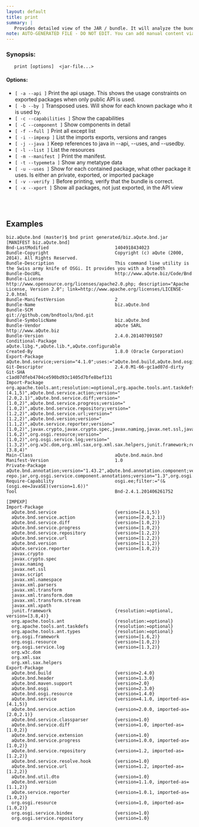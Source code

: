 ```yaml
---
layout: default
title: print
summary: |
   Provides detailed view of the JAR / bundle. It will analyze the bundle and then show its contents from different perspectives. If no options are specified, prints the manifest.
note: AUTO-GENERATED FILE - DO NOT EDIT. You can add manual content via same filename in _ext sub-folder. 
---
```


### Synopsis: 
	   print [options]  <jar-file...>

#### Options: 
- `[ -a --api ]` Print the api usage. This shows the usage constraints on exported packages when only public API is used.
- `[ -b --by ]` Transposed uses. Will show for each known package who it is used by.
- `[ -c --capabilities ]` Show the capabilities
- `[ -C --component ]` Show components in detail
- `[ -f --full ]` Print all except list
- `[ -i --impexp ]` List the imports exports, versions and ranges
- `[ -j --java ]` Keep references to java in --api, --uses, and --usedby.
- `[ -l --list ]` List the resources
- `[ -m --manifest ]` Print the manifest.
- `[ -t --typemeta ]` Show any metatype data
- `[ -u --uses ]` Show for each contained package, what other package it uses. Is either an private, exported, or imported package
- `[ -v --verify ]` Before printing, verify that the bundle is correct.
- `[ -x --xport ]` Show all packages, not just exported, in the API view

<!-- Manual content from: ext/print.md --><br /><br />

## Examples

    biz.aQute.bnd (master)$ bnd print generated/biz.aQute.bnd.jar 
    [MANIFEST biz.aQute.bnd]
    Bnd-LastModified                         1404918434023                           
    Bundle-Copyright                         Copyright (c) aQute (2000, 2014). All Rights Reserved.
    Bundle-Description                       This command line utility is the Swiss army knife of OSGi. It provides you with a breadth
    Bundle-DocURL                            http://www.aQute.biz/Code/Bnd           
    Bundle-License                           http://www.opensource.org/licenses/apache2.0.php; description="Apache License, Version 2.0"; link=http://www.apache.org/licenses/LICENSE-2.0.html
    Bundle-ManifestVersion                   2                                       
    Bundle-Name                              biz.aQute.bnd                           
    Bundle-SCM                               git://github.com/bndtools/bnd.git       
    Bundle-SymbolicName                      biz.aQute.bnd                           
    Bundle-Vendor                            aQute SARL http://www.aQute.biz         
    Bundle-Version                           2.4.0.201407091507                      
    Conditional-Package                      aQute.libg.*,aQute.lib.*,aQute.configurable
    Created-By                               1.8.0 (Oracle Corporation)              
    Export-Package                           aQute.bnd.service;version="4.1.0";uses:="aQute.bnd.build,aQute.bnd.osgi,aQute.bnd.version,aQute.service.reporter",aQute.bnd.service.action;version="2.0.0";uses:="aQute.bnd.build",aQute.bnd.service.classparser;version="1.0";uses:="aQute.bnd.osgi",aQute.bnd.service.diff;version="1.0";uses:="aQute.bnd.osgi",aQute.bnd.service.extension;version="1.0";uses:="aQute.bnd.build",aQute.bnd.service.progress;version="1.0.0",aQute.bnd.service.repository;version="1.2";uses:="aQute.bnd.service,aQute.bnd.version,aQute.service.reporter,org.osgi.resource",aQute.bnd.service.resolve.hook;version="1.0";uses:="org.osgi.resource",aQute.bnd.service.url;version="1.2",aQute.bnd.header;version="1.3.0";uses:="aQute.bnd.version,aQute.service.reporter",aQute.bnd.osgi;version="2.3.0";uses:="aQute.bnd.build,aQute.bnd.header,aQute.bnd.service,aQute.bnd.util.dto,aQute.bnd.version,aQute.service.reporter",aQute.bnd.build;version="2.4.0";uses:="aQute.bnd.maven.support,aQute.bnd.osgi,aQute.bnd.service,aQute.bnd.service.action,aQute.bnd.version,aQute.service.reporter",aQute.bnd.version;version="1.1.0",aQute.bnd.maven.support;version="2.0";uses:="aQute.bnd.service,aQute.bnd.version,aQute.service.reporter,javax.xml.xpath,org.w3c.dom",org.osgi.service.bindex;version="1.0",aQute.service.reporter;version="1.0.1",aQute.bnd.osgi.resource;version="1.4.0";uses:="aQute.bnd.header,aQute.bnd.util.dto,org.osgi.resource",org.osgi.service.repository;version="1.0";uses:="org.osgi.resource",org.osgi.resource;version="1.0",aQute.bnd.util.dto;version="1.0"
    Git-Descriptor                           2.4.0.M1-66-gc1ad07d-dirty              
    Git-SHA                                  c1ad07dfeb4704ce590bd93c1405d7bfe8bef131
    Import-Package                           org.apache.tools.ant;resolution:=optional,org.apache.tools.ant.taskdefs;resolution:=optional,org.apache.tools.ant.types;resolution:=optional,aQute.bnd.service;version="[4.1,5)",aQute.bnd.service.action;version="[2.0,2.1)",aQute.bnd.service.diff;version="[1.0,2)",aQute.bnd.service.progress;version="[1.0,2)",aQute.bnd.service.repository;version="[1.2,2)",aQute.bnd.service.url;version="[1.2,2)",aQute.bnd.version;version="[1.1,2)",aQute.service.reporter;version="[1.0,2)",javax.crypto,javax.crypto.spec,javax.naming,javax.net.ssl,javax.script,javax.xml.namespace,javax.xml.parsers,javax.xml.transform,javax.xml.transform.dom,javax.xml.transform.stream,javax.xml.xpath,org.osgi.framework;version="[1.6,2)",org.osgi.resource;version="[1.0,2)",org.osgi.service.log;version="[1.3,2)",org.w3c.dom,org.xml.sax,org.xml.sax.helpers,junit.framework;resolution:=optional;version="[3.8,4)"
    Main-Class                               aQute.bnd.main.bnd                      
    Manifest-Version                         1.0                                     
    Private-Package                          aQute.bnd.annotation;version="1.43.2",aQute.bnd.annotation.component;version="1.43.1",aQute.bnd.annotation.headers;version="1.0",aQute.bnd.annotation.licenses;version="1.0",aQute.bnd.annotation.metatype;version="1.44.1",aQute.bnd.ant,aQute.bnd.build.model;version="2.6.0",aQute.bnd.build.model.clauses;version=2,aQute.bnd.build.model.conversions,aQute.bnd.compatibility,aQute.bnd.component,aQute.bnd.component.error;version="1.0.0",aQute.bnd.differ;version="1.1.0",aQute.bnd.enroute.commands,aQute.bnd.filerepo;version="1.0",aQute.bnd.gradle,aQute.bnd.help;version="1.1",aQute.bnd.indexer,aQute.bnd.indexer.analyzers,aQute.bnd.main;version="0.9",aQute.bnd.make,aQute.bnd.make.calltree,aQute.bnd.make.component,aQute.bnd.make.coverage,aQute.bnd.make.metatype,aQute.bnd.maven,aQute.bnd.obr,aQute.bnd.osgi.eclipse,aQute.bnd.properties;version="2.0",aQute.bnd.resource.repository,aQute.bnd.signing,aQute.bnd.testing;version="1.0",aQute.bnd.url;version="1.0",aQute.configurable;version="1.0.0",aQute.lib.deployer,embedded-repo.jar,org.osgi.service.component.annotations;version="1.3",org.osgi.service.coordinator;version="1.0",templates,aQute.lib.base64;version="1.2.0",aQute.lib.collections;version="1.2.0",aQute.lib.converter;version="2.0.1",aQute.lib.filter;version="1.1.0",aQute.lib.getopt;version="1.0.0",aQute.lib.hex;version="1.1.0",aQute.lib.io;version="1.4.0",aQute.lib.json;version="3.0.0",aQute.lib.justif;version="1.1.0",aQute.lib.persistentmap;version="1.1.0",aQute.lib.settings;version="1.2.0",aQute.lib.strings;version="1.1.0",aQute.lib.tag;version="1.1",aQute.libg.classdump;version="1.0",aQute.libg.command;version="3.0.0",aQute.libg.cryptography;version="1.1.0",aQute.libg.filelock;version="1.0.0",aQute.libg.filters;version="1.0",aQute.libg.forker;version="1.0",aQute.libg.generics;version="1.0",aQute.libg.glob;version="1.1.1",aQute.libg.map;version="1.2.0",aQute.libg.qtokens;version="1.0",aQute.libg.reporter;version="1.5",aQute.libg.sed;version="1.1.0",aQute.libg.tuple;version="1.0",aQute.lib.markdown
    Require-Capability                       osgi.ee;filter:="(&(osgi.ee=JavaSE)(version=1.6))"
    Tool                                     Bnd-2.4.1.201406261752                  

    [IMPEXP]
    Import-Package
      aQute.bnd.service                      {version=[4.1,5)}
      aQute.bnd.service.action               {version=[2.0,2.1)}
      aQute.bnd.service.diff                 {version=[1.0,2)}
      aQute.bnd.service.progress             {version=[1.0,2)}
      aQute.bnd.service.repository           {version=[1.2,2)}
      aQute.bnd.service.url                  {version=[1.2,2)}
      aQute.bnd.version                      {version=[1.1,2)}
      aQute.service.reporter                 {version=[1.0,2)}
      javax.crypto                           
      javax.crypto.spec                      
      javax.naming                           
      javax.net.ssl                          
      javax.script                           
      javax.xml.namespace                    
      javax.xml.parsers                      
      javax.xml.transform                    
      javax.xml.transform.dom                
      javax.xml.transform.stream             
      javax.xml.xpath                        
      junit.framework                        {resolution:=optional, version=[3.8,4)}
      org.apache.tools.ant                   {resolution:=optional}
      org.apache.tools.ant.taskdefs          {resolution:=optional}
      org.apache.tools.ant.types             {resolution:=optional}
      org.osgi.framework                     {version=[1.6,2)}
      org.osgi.resource                      {version=[1.0,2)}
      org.osgi.service.log                   {version=[1.3,2)}
      org.w3c.dom                            
      org.xml.sax                            
      org.xml.sax.helpers                    
    Export-Package
      aQute.bnd.build                        {version=2.4.0}
      aQute.bnd.header                       {version=1.3.0}
      aQute.bnd.maven.support                {version=2.0}
      aQute.bnd.osgi                         {version=2.3.0}
      aQute.bnd.osgi.resource                {version=1.4.0}
      aQute.bnd.service                      {version=4.1.0, imported-as=[4.1,5)}
      aQute.bnd.service.action               {version=2.0.0, imported-as=[2.0,2.1)}
      aQute.bnd.service.classparser          {version=1.0}
      aQute.bnd.service.diff                 {version=1.0, imported-as=[1.0,2)}
      aQute.bnd.service.extension            {version=1.0}
      aQute.bnd.service.progress             {version=1.0.0, imported-as=[1.0,2)}
      aQute.bnd.service.repository           {version=1.2, imported-as=[1.2,2)}
      aQute.bnd.service.resolve.hook         {version=1.0}
      aQute.bnd.service.url                  {version=1.2, imported-as=[1.2,2)}
      aQute.bnd.util.dto                     {version=1.0}
      aQute.bnd.version                      {version=1.1.0, imported-as=[1.1,2)}
      aQute.service.reporter                 {version=1.0.1, imported-as=[1.0,2)}
      org.osgi.resource                      {version=1.0, imported-as=[1.0,2)}
      org.osgi.service.bindex                {version=1.0}
      org.osgi.service.repository            {version=1.0}

